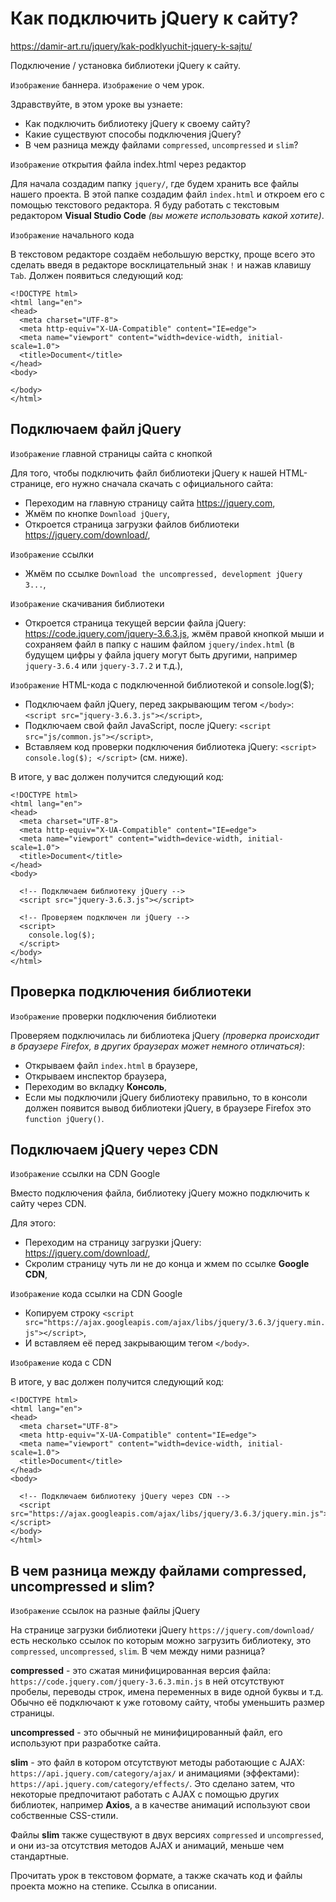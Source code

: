# Как подключить jQuery к сайту?
https://damir-art.ru/jquery/kak-podklyuchit-jquery-k-sajtu/

Подключение / установка библиотеки jQuery к сайту.

`Изображение` баннера.
`Изображение` о чем урок.

Здравствуйте, в этом уроке вы узнаете:
- Как подключить библиотеку jQuery к своему сайту?
- Какие существуют способы подключения jQuery?
- В чем разница между файлами `compressed`, `uncompressed` и `slim`?

`Изображение` открытия файла index.html через редактор

Для начала создадим папку `jquery/`, где будем хранить все файлы нашего проекта. В этой папке создадим файл `index.html` и откроем его с помощью текстового редактора. Я буду работать с текстовым редактором **Visual Studio Code** *(вы можете использовать какой хотите)*.

`Изображение` начального кода

В текстовом редакторе создаём небольшую верстку, проще всего это сделать введя в редакторе восклицательный знак `!` и нажав клавишу `Tab`. Должен появиться следующий код:

    <!DOCTYPE html>
    <html lang="en">
    <head>
      <meta charset="UTF-8">
      <meta http-equiv="X-UA-Compatible" content="IE=edge">
      <meta name="viewport" content="width=device-width, initial-scale=1.0">
      <title>Document</title>
    </head>
    <body>

    </body>
    </html>

## Подключаем файл jQuery
`Изображение` главной страницы сайта с кнопкой

Для того, чтобы подключить файл библиотеки jQuery к нашей HTML-странице, его нужно сначала скачать с официального сайта:

- Переходим на главную страницу сайта https://jquery.com,
- Жмём по кнопке `Download jQuery`,
- Откроется страница загрузки файлов библиотеки https://jquery.com/download/,

`Изображение` ссылки

- Жмём по ссылке `Download the uncompressed, development jQuery 3...`,

`Изображение` скачивания библиотеки

- Откроется страница текущей версии файла jQuery: https://code.jquery.com/jquery-3.6.3.js, жмём правой кнопкой мыши и сохраняем файл в папку с нашим файлом `jquery/index.html` (в будущем цифры у файла jquery могут быть другими, например `jquery-3.6.4` или `jquery-3.7.2` и т.д.),

`Изображение` HTML-кода с подключенной библиотекой и console.log($);

- Подключаем файл jQuery, перед закрывающим тегом `</body>`: `<script src="jquery-3.6.3.js"></script>`,
- Подключаем свой файл JavaScript, после jQuery: `<script src="js/common.js"></script>`,
- Вставляем код проверки подключения библиотека jQuery: `<script> console.log($); </script>` (см. ниже).

В итоге, у вас должен получится следующий код:

    <!DOCTYPE html>
    <html lang="en">
    <head>
      <meta charset="UTF-8">
      <meta http-equiv="X-UA-Compatible" content="IE=edge">
      <meta name="viewport" content="width=device-width, initial-scale=1.0">
      <title>Document</title>
    </head>
    <body>

      <!-- Подключаем библиотеку jQuery -->
      <script src="jquery-3.6.3.js"></script>

      <!-- Проверяем подключен ли jQuery -->
      <script>
        console.log($);
      </script>
    </body>
    </html>

## Проверка подключения библиотеки
`Изображение` проверки подключения библиотеки

Проверяем подключилась ли библиотека jQuery *(проверка происходит в браузере Firefox, в других браузерах может немного отличаться)*:

- Открываем файл `index.html` в браузере, 
- Открываем инспектор браузера,
- Переходим во вкладку **Консоль**,
- Если мы подключили jQuery библиотеку правильно, то в консоли должен появится вывод библиотеки jQuery, в браузере Firefox это `function jQuery()`.

## Подключаем jQuery через CDN
`Изображение` ссылки на CDN Google

Вместо подключения файла, библиотеку jQuery можно подключить к сайту через CDN.

Для этого:
- Переходим на страницу загрузки jQuery: https://jquery.com/download/,
- Скролим страницу чуть ли не до конца и жмем по ссылке **Google CDN**,

`Изображение` кода ссылки на CDN Google

- Копируем строку `<script src="https://ajax.googleapis.com/ajax/libs/jquery/3.6.3/jquery.min.js"></script>`,
- И вставляем её перед закрывающим тегом `</body>`.

`Изображение` кода с CDN

В итоге, у вас должен получится следующий код:

    <!DOCTYPE html>
    <html lang="en">
    <head>
      <meta charset="UTF-8">
      <meta http-equiv="X-UA-Compatible" content="IE=edge">
      <meta name="viewport" content="width=device-width, initial-scale=1.0">
      <title>Document</title>
    </head>
    <body>

      <!-- Подключаем библиотеку jQuery через CDN -->
      <script src="https://ajax.googleapis.com/ajax/libs/jquery/3.6.3/jquery.min.js"></script>
    </body>
    </html>

## В чем разница между файлами compressed, uncompressed и slim?
`Изображение` ссылок на разные файлы jQuery

На странице загрузки библиотеки jQuery `https://jquery.com/download/` есть несколько ссылок по которым можно загрузить библиотеку, это `compressed`, `uncompressed`, `slim`. В чем между ними разница?

**compressed** - это сжатая минифицированная версия файла: `https://code.jquery.com/jquery-3.6.3.min.js` в ней отсутствуют пробелы, переводы строк, имена переменных в виде одной буквы и т.д. Обычно её подключают к уже готовому сайту, чтобы уменьшить размер страницы.

**uncompressed** - это обычный не минифицированный файл, его используют при разработке сайта.

**slim** - это файл в котором отсутствуют методы работающие с AJAX: `https://api.jquery.com/category/ajax/` и анимациями (эффектами): `https://api.jquery.com/category/effects/`. Это сделано затем, что некоторые предпочитают работать с AJAX с помощью других библиотек, например **Axios**, а в качестве анимаций используют свои собственные CSS-стили.

Файлы **slim** также существуют в двух версиях `compressed` и `uncompressed`, и они из-за отсутствия методов AJAX и анимаций, меньше чем стандартные.

Прочитать урок в текстовом формате, а также скачать код и файлы проекта можно на степике. Ссылка в описании.
